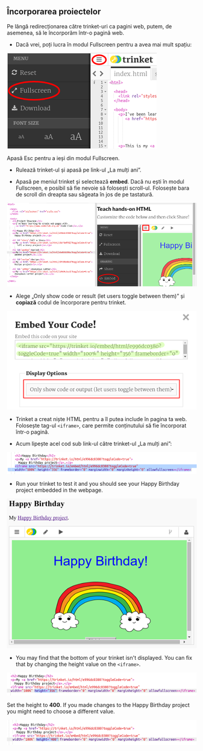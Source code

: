 ## Încorporarea proiectelor

Pe lângă redirecționarea către trinket-uri ca pagini web, putem, de asemenea, să le încorporăm într-o pagină web.

+ Dacă vrei, poți lucra în modul Fullscreen pentru a avea mai mult spațiu:

![captură de ecran](images/showcase-fullscreen.png)

Apasă Esc pentru a ieși din modul Fullscreen.

+ Rulează trinket-ul și apasă pe link-ul „La mulți ani”.

+ Apasă pe meniul trinket și selectează **embed**. Dacă nu ești în modul Fullscreen, e posibil să fie nevoie să folosești scroll-ul. Folosește bara de scroll din dreapta sau săgeata în jos de pe tastatură.

![captură de ecran](images/showcase-embed-code.png)

+ Alege „Only show code or result (let users toggle between them)” și **copiază** codul de încorporare pentru trinket. 

![captură de ecran](images/showcase-embed.png)

+ Trinket a creat niște HTML pentru a îl putea include în pagina ta web. Folosește tag-ul `<iframe>`, care permite conținutului să fie încorporat într-o pagină.

+ Acum lipește acel cod sub link-ul către trinket-ul „La mulți ani”:

![screenshot](images/showcase-paste-embed.png)

+ Run your trinket to test it and you should see your Happy Birthday project embedded in the webpage. 

![screenshot](images/showcase-embed-output.png)

+ You may find that the bottom of your trinket isn't displayed. You can fix that by changing the height value on the `<iframe>`. 

![screenshot](images/showcase-embed-height.png)

Set the height to **400**. If you made changes to the Happy Birthday project you might need to choose a different value.

![screenshot](images/showcase-embed-fixed.png)